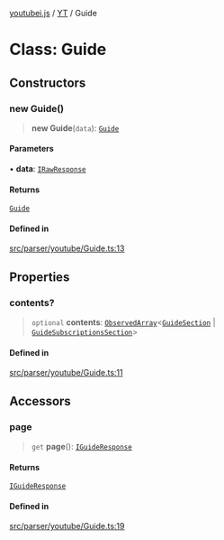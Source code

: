 [youtubei.js](../../../README.md) / [YT](../README.md) / Guide

# Class: Guide

## Constructors

### new Guide()

> **new Guide**(`data`): [`Guide`](Guide.md)

#### Parameters

• **data**: [`IRawResponse`](../../APIResponseTypes/interfaces/IRawResponse.md)

#### Returns

[`Guide`](Guide.md)

#### Defined in

[src/parser/youtube/Guide.ts:13](https://github.com/LuanRT/YouTube.js/blob/4729016fb98e7045ee4043857be7eef780c01e35/src/parser/youtube/Guide.ts#L13)

## Properties

### contents?

> `optional` **contents**: [`ObservedArray`](../../Helpers/type-aliases/ObservedArray.md)\<[`GuideSection`](../../YTNodes/classes/GuideSection.md) \| [`GuideSubscriptionsSection`](../../YTNodes/classes/GuideSubscriptionsSection.md)\>

#### Defined in

[src/parser/youtube/Guide.ts:11](https://github.com/LuanRT/YouTube.js/blob/4729016fb98e7045ee4043857be7eef780c01e35/src/parser/youtube/Guide.ts#L11)

## Accessors

### page

> `get` **page**(): [`IGuideResponse`](../../APIResponseTypes/type-aliases/IGuideResponse.md)

#### Returns

[`IGuideResponse`](../../APIResponseTypes/type-aliases/IGuideResponse.md)

#### Defined in

[src/parser/youtube/Guide.ts:19](https://github.com/LuanRT/YouTube.js/blob/4729016fb98e7045ee4043857be7eef780c01e35/src/parser/youtube/Guide.ts#L19)
